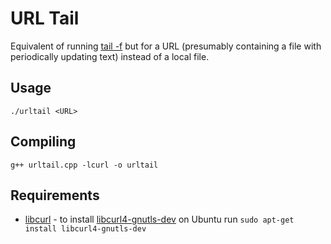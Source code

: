 URL Tail
=============

Equivalent of running [tail -f](https://en.wikipedia.org/wiki/Tail_(Unix)) but for a URL (presumably containing a file with periodically updating text) instead of a local file.

Usage
-----

`./urltail <URL>`

Compiling
---------

`g++ urltail.cpp -lcurl -o urltail`

Requirements
------------

* [libcurl](http://curl.haxx.se/libcurl/) - to install [libcurl4-gnutls-dev](http://packages.ubuntu.com/trusty/libcurl4-gnutls-dev) on Ubuntu run `sudo apt-get install libcurl4-gnutls-dev`